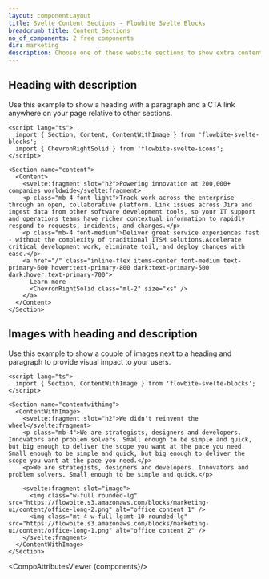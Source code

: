 ```yaml
---
layout: componentLayout
title: Svelte Content Sections - Flowbite Svelte Blocks
breadcrumb_title: Content Sections
no_of_components: 2 free components
dir: marketing
description: Choose one of these website sections to show extra content relative to the other sections on the page such as a gallery of images, description texts, and more.
---
```


<script>
  import { TableProp, TableDefaultRow, CompoAttributesViewer } from '../utils'
  const components = 'Content, ContentWithImage, Section'
</script>

## Heading with description

Use this example to show a heading with a paragraph and a CTA link anywhere on your page relative to other sections.

```svelte example
<script lang="ts">
  import { Section, Content, ContentWithImage } from 'flowbite-svelte-blocks';
  import { ChevronRightSolid } from 'flowbite-svelte-icons';
</script>

<Section name="content">
  <Content>
    <svelte:fragment slot="h2">Powering innovation at 200,000+ companies worldwide</svelte:fragment>
    <p class="mb-4 font-light">Track work across the enterprise through an open, collaborative platform. Link issues across Jira and ingest data from other software development tools, so your IT support and operations teams have richer contextual information to rapidly respond to requests, incidents, and changes.</p>
    <p class="mb-4 font-medium">Deliver great service experiences fast - without the complexity of traditional ITSM solutions.Accelerate critical development work, eliminate toil, and deploy changes with ease.</p>
    <a href="/" class="inline-flex items-center font-medium text-primary-600 hover:text-primary-800 dark:text-primary-500 dark:hover:text-primary-700">
      Learn more
      <ChevronRightSolid class="ml-2" size="xs" />
    </a>
  </Content>
</Section>
```

## Images with heading and description

Use this example to show a couple of images next to a heading and paragraph to provide visual impact to your users.

```svelte example
<script lang="ts">
  import { Section, ContentWithImage } from 'flowbite-svelte-blocks';
</script>

<Section name="contentwithimg">
  <ContentWithImage>
    <svelte:fragment slot="h2">We didn't reinvent the wheel</svelte:fragment>
    <p class="mb-4">We are strategists, designers and developers. Innovators and problem solvers. Small enough to be simple and quick, but big enough to deliver the scope you want at the pace you need. Small enough to be simple and quick, but big enough to deliver the scope you want at the pace you need.</p>
    <p>We are strategists, designers and developers. Innovators and problem solvers. Small enough to be simple and quick.</p>

    <svelte:fragment slot="image">
      <img class="w-full rounded-lg" src="https://flowbite.s3.amazonaws.com/blocks/marketing-ui/content/office-long-2.png" alt="office content 1" />
      <img class="mt-4 w-full lg:mt-10 rounded-lg" src="https://flowbite.s3.amazonaws.com/blocks/marketing-ui/content/office-long-1.png" alt="office content 2" />
    </svelte:fragment>
  </ContentWithImage>
</Section>
```

<CompoAttributesViewer {components}/>
